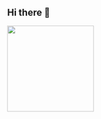 ## Hi there 👋

<img height=200 align="center" src="https://github-readme-stats.vercel.app/api?username=hiroshihorie&theme=github_dark" />
